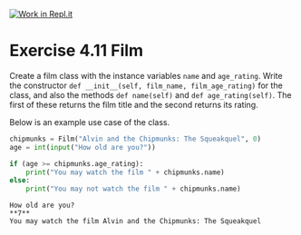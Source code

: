 [![Work in Repl.it](https://classroom.github.com/assets/work-in-replit-14baed9a392b3a25080506f3b7b6d57f295ec2978f6f33ec97e36a161684cbe9.svg)](https://classroom.github.com/online_ide?assignment_repo_id=3477809&assignment_repo_type=AssignmentRepo)
# Exercise 4.11 Film

Create a film class with the instance variables `name` and `age_rating`. Write the constructor `def __init__(self, film_name, film_age_rating)` for the class, and also the methods `def name(self)` and `def age_rating(self)`. The first of these returns the film title and the second returns its rating.

Below is an example use case of the class.

```python
chipmunks = Film("Alvin and the Chipmunks: The Squeakquel", 0)
age = int(input("How old are you?"))

if (age >= chipmunks.age_rating):
    print("You may watch the film " + chipmunks.name)
else:
    print("You may not watch the film " + chipmunks.name)
```

```plaintext
How old are you?
**7**
You may watch the film Alvin and the Chipmunks: The Squeakquel
```
